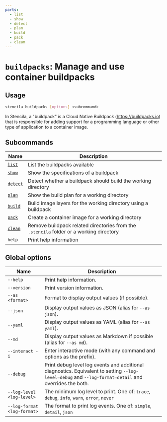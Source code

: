 ```yaml
---
parts:
  - list
  - show
  - detect
  - plan
  - build
  - pack
  - clean
---
```


<!-- Generated from doc comments in Rust. Do not edit. -->

# `buildpacks`: Manage and use container buildpacks

## Usage

```sh
stencila buildpacks [options] <subcommand>
```

In Stencila, a "buildpack" is a Cloud Native Buildpack (https://buildpacks.io) that is responsible for adding support for a programming language or other type of application to a container image.

## Subcommands

| Name               | Description                                                                             |
| ------------------ | --------------------------------------------------------------------------------------- |
| [`list`](list)     | List the buildpacks available                                                           |
| [`show`](show)     | Show the specifications of a buildpack                                                  |
| [`detect`](detect) | Detect whether a buildpack should build the working directory                           |
| [`plan`](plan)     | Show the build plan for a working directory                                             |
| [`build`](build)   | Build image layers for the working directory using a buildpack                          |
| [`pack`](pack)     | Create a container image for a working directory                                        |
| [`clean`](clean)   | Remove buildpack related directories from the `.stencila` folder or a working directory |
| `help`             | Print help information                                                                  |

## Global options

| Name                        | Description                                                                                                                                          |
| --------------------------- | ---------------------------------------------------------------------------------------------------------------------------------------------------- |
| `--help`                    | Print help information.                                                                                                                              |
| `--version`                 | Print version information.                                                                                                                           |
| `--as <format>`             | Format to display output values (if possible).                                                                                                       |
| `--json`                    | Display output values as JSON (alias for `--as json`).                                                                                               |
| `--yaml`                    | Display output values as YAML (alias for `--as yaml`).                                                                                               |
| `--md`                      | Display output values as Markdown if possible (alias for `--as md`).                                                                                 |
| `--interact -i`             | Enter interactive mode (with any command and options as the prefix).                                                                                 |
| `--debug`                   | Print debug level log events and additional diagnostics. Equivalent to setting `--log-level=debug` and `--log-format=detail` and overrides the both. |
| `--log-level <log-level>`   | The minimum log level to print. One of: `trace`, `debug`, `info`, `warn`, `error`, `never`                                                           |
| `--log-format <log-format>` | The format to print log events. One of: `simple`, `detail`, `json`                                                                                   |
